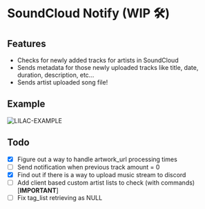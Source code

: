 # SoundCloud Notify (WIP 🛠️)
## Features
- Checks for newly added tracks for artists in SoundCloud
- Sends metadata for those newly uploaded tracks like title, date, duration, description, etc...
- Sends artist uploaded song file!
## Example
![LILAC-EXAMPLE](https://github.com/adithayyil/sc-notify/assets/90326965/b125a70f-6b79-4d85-a2c4-f8da290b5830)



## Todo
- [x] Figure out a way to handle artwork_url processing times
- [ ] Send notification when previous track amount = 0
- [x] Find out if there is a way to upload music stream to discord
- [ ] Add client based custom artist lists to check (with commands) [**IMPORTANT**]
- [ ] Fix tag_list retrieving as NULL
